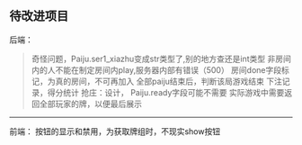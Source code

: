 ## 待改进项目
后端：
> 奇怪问题，Paiju.ser1_xiazhu变成str类型了,别的地方查还是int类型
非房间内的人不能在制定房间内play,服务器内部有错误（500）
房间done字段标记，为真的房间，不可再加入
全部paiju结束后，判断该局游戏结束
下注记录，得分统计
抢庄：设计，
Paiju.ready字段可能不需要
实际游戏中需要返回全部玩家的牌，以便最后展示
---
前端：
按钮的显示和禁用，为获取牌组时，不现实show按钮